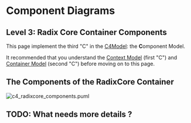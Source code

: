 # Component Diagrams

## Level 3: Radix Core Container Components

This page implement the third "C" in the [C4Model](https://c4model.com/#coreDiagrams): the **C**omponent Model.

It recommended that you understand the [Context Model](c4_context.md) \(first "C"\) and [Container Model](c4_container.md) \(second "C"\) before moving on to this page.

## The Components of the RadixCore Container

![c4\_radixcore\_components.puml](http://www.plantuml.com/plantuml/proxy?cache=no&fmt=svg&src=https://raw.githubusercontent.com/radixdlt/docs/arch/arch/c4_radixcore_components.puml)

## TODO: What needs more details ?

